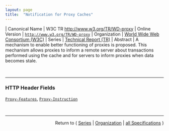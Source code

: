 ```yaml
---
layout: page
title:  "Notification for Proxy Caches"
---
```


| Canonical Name | W3C TR http://www.w3.org/TR/WD-proxy
| Online Version | [`http://www.w3.org/TR/WD-proxy`](http://www.w3.org/TR/WD-proxy)
| Organization | [World Wide Web Consortium (W3C)](..)
| Series | [Technical Report (TR)](.)
| Abstract | A mechanism to enable better functioning of proxies is proposed. This mechanism allows proxies to inform a remote server about transactions performed using the cache and for servers to inform proxies when data becomes stale.

<br/>
<hr/>

### HTTP Header Fields

[`Proxy-Features`](/concepts/http-header/Proxy-Features "A mechanism to enable better functioning of proxies is proposed. This mechanism allows proxies to inform a remote server about transactions performed using the cache and for servers to inform proxies when data becomes stale."), [`Proxy-Instruction`](/concepts/http-header/Proxy-Instruction "A mechanism to enable better functioning of proxies is proposed. This mechanism allows proxies to inform a remote server about transactions performed using the cache and for servers to inform proxies when data becomes stale.")



<br/>
<hr/>

<p style="text-align: right">Return to ( <a href="./">Series</a> | <a href="../">Organization</a> | <a href="../../">all Specifications</a> )</p>